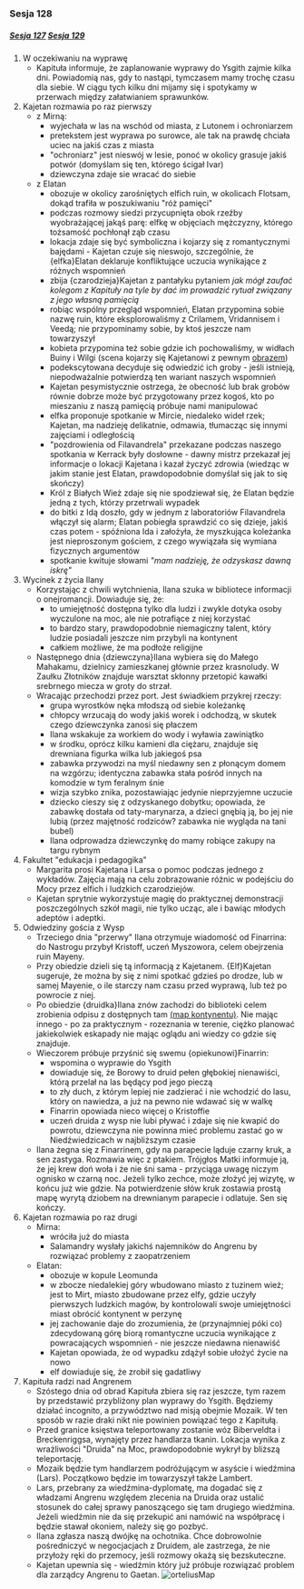 ### Sesja 128
##### [Sesja 127](#sesja-127) [Sesja 129](#sesja-129)
1. W oczekiwaniu na wyprawę
    - Kapituła informuje, że zaplanowanie wyprawy do Ysgith zajmie kilka dni. Powiadomią nas, gdy to nastąpi, tymczasem mamy trochę czasu dla siebie. W ciągu tych kilku dni mijamy się i spotykamy w przerwach między załatwianiem sprawunków.
2. Kajetan rozmawia po raz pierwszy
    - z Mirną:
        - wyjechała w las na wschód od miasta, z Lutonem i ochroniarzem
        - pretekstem jest wyprawa po surowce, ale tak na prawdę chciała uciec na jakiś czas z miasta
        - "ochroniarz" jest nieswój w lesie, ponoć w okolicy grasuje jakiś potwór (domyślam się ten, którego ścigał Ivar)
        - dziewczyna zdaje sie wracać do siebie
    - z Elatan
        - obozuje w okolicy zarośniętych elfich ruin, w okolicach Flotsam, dokąd trafiła w poszukiwaniu "róż pamięci"
        - podczas rozmowy siedzi przycupnięta obok rzeźby wyobrażającej jakąś parę: elfkę w objęciach mężczyzny, którego tożsamość pochłonął ząb czasu
        - lokacja zdaje się być symboliczna i kojarzy się z romantycznymi bajędami - Kajetan czuje się nieswojo, szczególnie, że {elfka}Elatan deklaruje konfliktujące uczucia wynikające z różnych wspomnień
        - zbija {czarodzieja}Kajetan z pantałyku pytaniem _jak mógł zaufać kolegom z Kapituły na tyle by dać im prowadzić rytuał związany z jego własną pamięcią_
        - robiąc wspólny przegląd wspomnień, Elatan przypomina sobie nazwę ruin, które eksplorowaliśmy z Crilamem, Vridannisem i Veedą; nie przypominamy sobie, by ktoś jeszcze nam towarzyszył
        - kobieta przypomina też sobie gdzie ich pochowaliśmy, w widłach Buiny i Wilgi (scena kojarzy się Kajetanowi z pewnym [obrazem](#sesja-90))
        - podekscytowana decyduje się odwiedzić ich groby - jeśli istnieją, niepodważalnie potwierdzą ten wariant naszych wspomnień
        - Kajetan pesymistycznie ostrzega, że obecność lub brak grobów równie dobrze może być przygotowany przez kogoś, kto po mieszaniu z naszą pamięcią próbuje nami manipulować
        - elfka proponuje spotkanie w Mircie, niedaleko wideł rzek; Kajetan, ma nadzieję delikatnie, odmawia, tłumacząc się innymi zajęciami i odległością
        - "pozdrowienia od Filavandrela" przekazane podczas naszego spotkania w Kerrack były dosłowne - dawny mistrz przekazał jej informacje o lokacji Kajetana i kazał życzyć zdrowia (wiedząc w jakim stanie jest Elatan, prawdopodobnie domyślał się jak to się skończy)
        - Król z Białych Wież zdaje się nie spodziewał się, że Elatan będzie jedną z tych, którzy przetrwali wypadek
        - do bitki z Idą doszło, gdy w jednym z laboratoriów Filavandrela włączył się alarm; Elatan pobiegła sprawdzić co się dzieje, jakiś czas potem - spóźniona Ida i założyła, że myszkująca koleżanka jest nieproszonym gościem, z czego wywiązała się wymiana fizycznych argumentów
        - spotkanie kwituje słowami _"mam nadzieję, że odzyskasz dawną iskrę"_
2. Wycinek z życia Ilany
    - Korzystając z chwili wytchnienia, Ilana szuka w bibliotece informacji o onejromancji. Dowiaduje się, że:
        - to umiejętność dostępna tylko dla ludzi i zwykle dotyka osoby wyczulone na moc, ale nie potrafiące z niej korzystać
        - to bardzo stary, prawdopodobnie niemagiczny talent, który ludzie posiadali jeszcze nim przybyli na kontynent
        - całkiem możliwe, że ma podłoże religijne
    - Następnego dnia {dziewczyna}Ilana wybiera się do Małego Mahakamu, dzielnicy zamieszkanej głównie przez krasnoludy. W Zaułku Złotników znajduje warsztat skłonny przetopić kawałki srebrnego miecza w groty do strzał.
    - Wracając przechodzi przez port. Jest świadkiem przykrej rzeczy:
        - grupa wyrostków nęka młodszą od siebie koleżankę
        - chłopcy wrzucają do wody jakiś worek i odchodzą, w skutek czego dziewczynka zanosi się płaczem
        - Ilana wskakuje za workiem do wody i wyławia zawiniątko
        - w środku, oprócz kilku kamieni dla ciężaru, znajduje się drewniana figurka wilka lub jakiegoś psa
        - zabawka przywodzi na myśl niedawny sen z płonącym domem na wzgórzu; identyczna zabawka stała pośród innych na komodzie w tym feralnym śnie
        - wizja szybko znika, pozostawiając jedynie nieprzyjemne uczucie
        - dziecko cieszy się z odzyskanego dobytku; opowiada, że zabawkę dostała od taty-marynarza, a dzieci gnębią ją, bo jej nie lubią (przez majętność rodziców? zabawka nie wygląda na tani bubel)
        - Ilana odprowadza dziewczynkę do mamy robiące zakupy na targu rybnym
3. Fakultet "edukacja i pedagogika"
    - Margarita prosi Kajetana i Larsa o pomoc podczas jednego z wykładów. Zajęcia mają na celu zobrazowanie różnic w podejściu do Mocy przez elfich i ludzkich czarodziejów.
    - Kajetan sprytnie wykorzystuje magię do praktycznej demonstracji poszczególnych szkół magii, nie tylko ucząc, ale i bawiąc młodych adeptów i adeptki.
4. Odwiedziny gościa z Wysp
    - Trzeciego dnia "przerwy" Ilana otrzymuje wiadomość od Finarrina: do Nastrogu przybył Kristoff, uczeń Myszowora, celem obejrzenia ruin Mayeny.
    - Przy obiedzie dzieli się tą informacją z Kajetanem. {Elf}Kajetan sugeruje, że można by się z nimi spotkać gdzieś po drodze, lub w samej Mayenie, o ile starczy nam czasu przed wyprawą, lub też po powrocie z niej.
    - Po obiedzie {druidka}Ilana znów zachodzi do biblioteki celem zrobienia odpisu z dostępnych tam [(map kontynentu)](#sesja-128#mapa). Nie mając innego - po za praktycznym - rozeznania w terenie, ciężko planować jakiekolwiek eskapady nie mając oglądu ani wiedzy co gdzie się znajduje.
    - Wieczorem próbuje przyśnić się swemu {opiekunowi}Finarrin:
        - wspomina o wyprawie do Ysgith
        - dowiaduje się, że Borowy to druid pełen głębokiej nienawiści, którą przelał na las będący pod jego pieczą
        - to zły duch, z którym lepiej nie zadzierać i nie wchodzić do lasu, który on nawiedza, a już na pewno nie wdawać się w walkę
        - Finarrin opowiada nieco więcej o Kristoffie
        - uczeń druida z wysp nie lubi pływać i zdaje się nie kwapić do powrotu, dziewczyna nie powinna mieć problemu zastać go w Niedźwiedzicach w najbliższym czasie
    - Ilana żegna się z Finarrinem, gdy na parapecie ląduje czarny kruk, a sen zastyga. Rozmawia więc z ptakiem. Trójgłos Matki informuje ją, że jej krew doń woła i że nie śni sama - przyciąga uwagę niczym ognisko w czarną noc. Jeżeli tylko zechce, może złożyć jej wizytę, w końcu już wie gdzie. Na potwierdzenie słów kruk zostawia prostą mapę wyrytą dziobem na drewnianym parapecie i odlatuje. Sen się kończy.
5. Kajetan rozmawia po raz drugi
    - Mirna:
        - wróciła już do miasta
        - Salamandry wysłały jakichś najemników do Angrenu by rozwiązać problemy z zaopatrzeniem
    - Elatan:
        - obozuje w kopule Leomunda
        - w zbocze niedalekiej góry wbudowano miasto z tuzinem wież; jest to Mirt, miasto zbudowane przez elfy, gdzie uczyły pierwszych ludzkich magów, by kontrolowali swoje umiejętności miast obrócić kontynent w perzynę
        - jej zachowanie daje do zrozumienia, że (przynajmniej póki co) zdecydowaną górę biorą romantyczne uczucia wynikające z powracających wspomnień - nie jeszcze niedawna nienawiść
        - Kajetan opowiada, że od wypadku zdążył sobie ułożyć życie na nowo
        - elf dowiaduje się, że zrobił się gadatliwy
6. Kapituła radzi nad Angrenem
    - Szóstego dnia od obrad Kapituła zbiera się raz jeszcze, tym razem by przedstawić przybliżony plan wyprawy do Ysgith. Będziemy działać incognito, a przywództwo nad misją obejmie Mozaik. W ten sposób w razie draki nikt nie powinien powiązać tego z Kapitułą.
    - Przed granice księstwa teleportowany zostanie wóz Biberveldta i Breckenriggsa, wynajęty przez handlarza tkanin. Lokacja wynika z wrażliwości "Druida" na Moc, prawdopodobnie wykrył by bliższą teleportację.
    - Mozaik będzie tym handlarzem podróżującym w asyście i wiedźmina (Lars). Początkowo będzie im towarzyszył także Lambert.
    - Lars, przebrany za wiedźmina-dyplomatę, ma dogadać się z władzami Angrenu względem zlecenia na Druida oraz ustalić stosunek do całej sprawy panoszącego się tam drugiego wiedźmina. Jeżeli wiedźmin nie da się przekupić ani namówić na współpracę i będzie stawał okoniem, należy się go pozbyć.
    - Ilana zgłasza naszą dwójkę na ochotnika. Chce dobrowolnie pośredniczyć w negocjacjach z Druidem, ale zastrzega, że nie przyłoży ręki do przemocy, jeśli rozmowy okażą się bezskuteczne.
    - Kajetan upewnia się - wiedźmin który już próbuje rozwiązać problem dla zarządcy Angrenu to Gaetan.
    ![orteliusMap](https://github.com/nipsufn/dnd-ki/raw/master/img/orteliusMap.jpg "orteliusMap")<a id="mapa"></a>